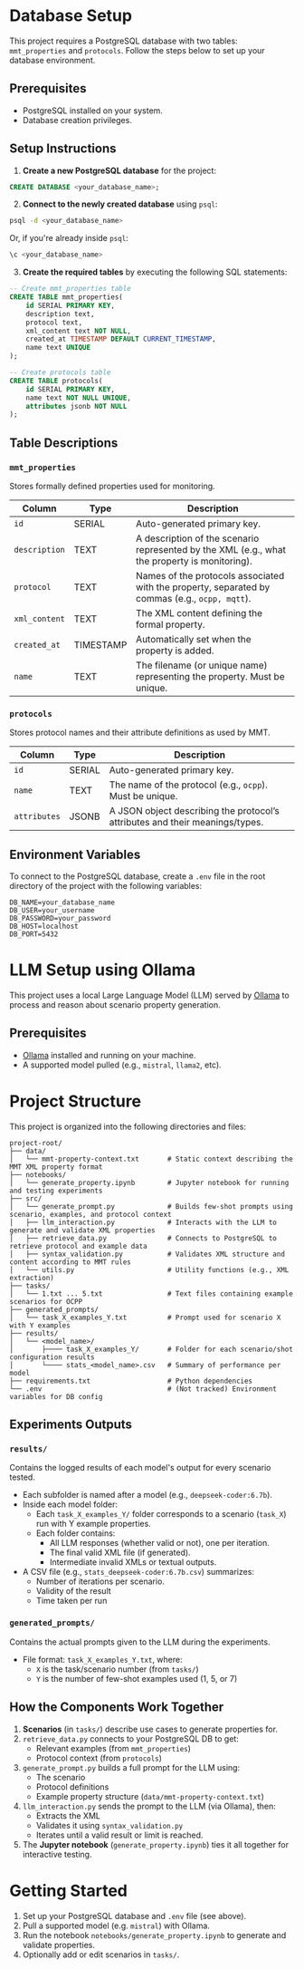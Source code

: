 
# Database Setup
This project requires a PostgreSQL database with two tables: `mmt_properties` and `protocols`. Follow the steps below to set up your database environment.

## Prerequisites
- PostgreSQL installed on your system.
- Database creation privileges.

## Setup Instructions
1. **Create a new PostgreSQL database** for the project:

```sql
CREATE DATABASE <your_database_name>;
```

2. **Connect to the newly created database** using `psql`:

```bash
psql -d <your_database_name>
```

Or, if you're already inside `psql`:
```sql
\c <your_database_name>
```

3. **Create the required tables** by executing the following SQL statements:
```sql
-- Create mmt_properties table
CREATE TABLE mmt_properties(
    id SERIAL PRIMARY KEY,
    description text,
    protocol text,
    xml_content text NOT NULL,
    created_at TIMESTAMP DEFAULT CURRENT_TIMESTAMP,
    name text UNIQUE
);

-- Create protocols table
CREATE TABLE protocols(
    id SERIAL PRIMARY KEY,
    name text NOT NULL UNIQUE,
    attributes jsonb NOT NULL
);
```

## Table Descriptions

### `mmt_properties`
Stores formally defined properties used for monitoring.

| Column        | Type      | Description                                                                                    |
|---------------|-----------|------------------------------------------------------------------------------------------------|
| `id`          | SERIAL    | Auto-generated primary key.                                                                    |
| `description` | TEXT      | A description of the scenario represented by the XML  (e.g., what the property is monitoring). |
| `protocol`    | TEXT      | Names of the protocols associated with the property, separated by commas (e.g., `ocpp, mqtt`). |
| `xml_content` | TEXT      | The XML content defining the formal property.                                                  |
| `created_at`  | TIMESTAMP | Automatically set when the property is added.                                                  |
| `name`        | TEXT      | The filename (or unique name) representing the property. Must be unique.                       |

### `protocols`
Stores protocol names and their attribute definitions as used by MMT.

| Column       | Type   | Description                                                                  |
|--------------|--------|------------------------------------------------------------------------------|
| `id`         | SERIAL | Auto-generated primary key.                                                  |
| `name`       | TEXT   | The name of the protocol (e.g., `ocpp`). Must be unique.                     |
| `attributes` | JSONB  | A JSON object describing the protocol’s attributes and their meanings/types. |

## Environment Variables
To connect to the PostgreSQL database, create a `.env` file in the root directory of the project with the following variables:

```env
DB_NAME=your_database_name
DB_USER=your_username
DB_PASSWORD=your_password
DB_HOST=localhost
DB_PORT=5432
```

# LLM Setup using Ollama
This project uses a local Large Language Model (LLM) served by [Ollama](https://ollama.com/) to process and reason about scenario property generation.

## Prerequisites
- [Ollama](https://ollama.com/) installed and running on your machine.
- A supported model pulled (e.g., `mistral`, `llama2`, etc).

# Project Structure
This project is organized into the following directories and files:
```
project-root/
├── data/
│   └── mmt-property-context.txt       # Static context describing the MMT XML property format
├── notebooks/
│   └── generate_property.ipynb        # Jupyter notebook for running and testing experiments
├── src/
│   └── generate_prompt.py             # Builds few-shot prompts using scenario, examples, and protocol context
│   ├── llm_interaction.py             # Interacts with the LLM to generate and validate XML properties
│   ├── retrieve_data.py               # Connects to PostgreSQL to retrieve protocol and example data
│   ├── syntax_validation.py           # Validates XML structure and content according to MMT rules
│   └── utils.py                       # Utility functions (e.g., XML extraction)
├── tasks/
│   └── 1.txt ... 5.txt                # Text files containing example scenarios for OCPP
├── generated_prompts/
│   └── task_X_examples_Y.txt          # Prompt used for scenario X with Y examples
├── results/
│   └── <model_name>/
│       ├──── task_X_examples_Y/       # Folder for each scenario/shot configuration results
│       └──── stats_<model_name>.csv   # Summary of performance per model
├── requirements.txt                   # Python dependencies
└── .env                               # (Not tracked) Environment variables for DB config
```

## Experiments Outputs

### `results/`
Contains the logged results of each model's output for every scenario tested.

- Each subfolder is named after a model (e.g., `deepseek-coder:6.7b`).
- Inside each model folder:
    - Each `task_X_examples_Y/` folder corresponds to a scenario (`task_X`) run with Y example properties.
    - Each folder contains:
        - All LLM responses (whether valid or not), one per iteration.
        - The final valid XML file (if generated).
        - Intermediate invalid XMLs or textual outputs.
- A CSV file (e.g., `stats_deepseek-coder:6.7b.csv`) summarizes:
    - Number of iterations per scenario.
    - Validity of the result
    - Time taken per run

### `generated_prompts/`
Contains the actual prompts given to the LLM during the experiments.

- File format: `task_X_examples_Y.txt`, where:
    - `X` is the task/scenario number (from `tasks/`)
    - `Y` is the number of few-shot examples used (1, 5, or 7)

## How the Components Work Together
1. **Scenarios** (in `tasks/`) describe use cases to generate properties for.
2. `retrieve_data.py` connects to your PostgreSQL DB to get:
    - Relevant examples (from `mmt_properties`)
    - Protocol context (from `protocols`)
3. `generate_prompt.py` builds a full prompt for the LLM using:
    - The scenario
    - Protocol definitions
    - Example property structure (`data/mmt-property-context.txt`)
4. `llm_interaction.py` sends the prompt to the LLM (via Ollama), then:
    - Extracts the XML
    - Validates it using `syntax_validation.py`
    - Iterates until a valid result or limit is reached.
5. The **Jupyter notebook** (`generate_property.ipynb`) ties it all together for interactive testing.

# Getting Started
1. Set up your PostgreSQL database and `.env` file (see above).
2. Pull a supported model (e.g. `mistral`) with Ollama.
3. Run the notebook `notebooks/generate_property.ipynb` to generate and validate properties.
4. Optionally add or edit scenarios in `tasks/`.